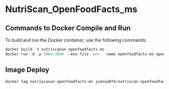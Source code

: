 # NutriScan_OpenFoodFacts_ms

## Commands to Docker Compile and Run

To build and run the Docker container, use the following commands:

```js
docker build -t nutriscanun-openfoodfacts-ms .
docker run -d -p 3004:3004 --env-file .env --name openfoodfacts-ms openfoodfacts-ms-image
```

## Image Deploy

```js
docker tag nutriscanun-openfoodfacts-ms juanxo074/nutriscan-openfoodfacts-ms:latest
```
